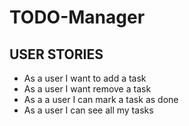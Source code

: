 # TODO-Manager

## USER STORIES

- As a user I want to add a task
- As a user I want remove a task
- As a a user I can mark a task as done
- As a user I can see all my tasks

